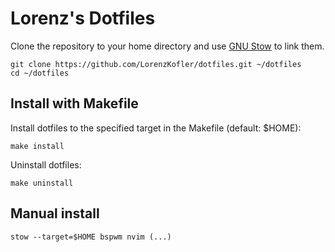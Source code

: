 # Lorenz's Dotfiles

Clone the repository to your home directory and use [GNU
Stow](https://www.gnu.org/software/stow/) to link them.

```
git clone https://github.com/LorenzKofler/dotfiles.git ~/dotfiles
cd ~/dotfiles
```

## Install with Makefile
Install dotfiles to the specified target in the Makefile (default: $HOME):
```
make install
```

Uninstall dotfiles:
```
make uninstall
```

## Manual install
```
stow --target=$HOME bspwm nvim (...)
```
